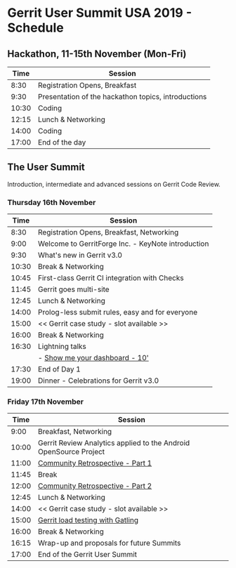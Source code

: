 # Gerrit User Summit USA 2019 - Schedule

## Hackathon, 11-15th November (Mon-Fri)

| Time  | Session                                                 |
|-------|---------------------------------------------------------|
|  8:30 | Registration Opens, Breakfast                           |
|  9:30 | Presentation of the hackathon topics, introductions     |
| 10:30 | Coding                                                  |
| 12:15 | Lunch & Networking                                      |
| 14:00 | Coding                                                  |
| 17:00 | End of the day                                          |

## The User Summit

Introduction, intermediate and advanced sessions on Gerrit Code Review.

### Thursday 16th November

| Time  | Session                                                                                      |
|-------|----------------------------------------------------------------------------------------------|
|  8:30 | Registration Opens, Breakfast, Networking                                                    |
|  9:00 | Welcome to GerritForge Inc. - KeyNote introduction                                           |
|  9:30 | What's new in Gerrit v3.0                                                                    |
| 10:30 | Break & Networking                                                                           |
| 10:45 | First-class Gerrit CI integration with Checks                                                |
| 11:45 | Gerrit goes multi-site                                                                       |
| 12:45 | Lunch & Networking                                                                           |
| 14:00 | Prolog-less submit rules, easy and for everyone                                              |
| 15:00 | << Gerrit case study - slot available >>                                                     |
| 16:00 | Break & Networking                                                                           |
| 16:30 | Lightning talks <br/>                                                                        |
|       | - [Show me your dashboard - 10'](lightning-talks/show-me-your-dashboards.md)                                                                              |
| 17:30 | End of Day 1                                                                                 |
| 19:00 | Dinner - Celebrations for Gerrit v3.0                                                        |

### Friday 17th November

| Time  | Session                                                                                      |
|-------|----------------------------------------------------------------------------------------------|
|  9:00 | Breakfast, Networking                                                                        |
| 10:00 | Gerrit Review Analytics applied to the Android OpenSource Project                            |
| 11:00 | [Community Retrospective - Part 1](sessions/community-retrospective.md)                      |
| 11:45 | Break                                                                                        |
| 12:00 | [Community Retrospective - Part 2](sessions/community-retrospective.md)                      |
| 12:45 | Lunch & Networking                                                                           |
| 14:00 | << Gerrit case study - slot available >>                                                     |
| 15:00 | [Gerrit load testing with Gatling](sessions/gerrit-load-testing.md)                          |
| 16:00 | Break & Networking                                                                           |
| 16:15 | Wrap-up and proposals for future Summits                                                     |
| 17:00 | End of the Gerrit User Summit                                                                |
